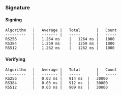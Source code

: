 ### Signature


#### Signing


	Algorithm	|	Average	|	Total		|	Count
	---------	|	-------	|	-----		|	-----
	RS256		|	1.264 ms	|	1264 ms	|	1000
	RS384		|	1.259 ms	|	1259 ms	|	1000
	RS512		|	1.262 ms	|	1262 ms	|	1000



#### Verifying


	Algorithm	|	Average	|	Total		|	Count
	---------	|	-------	|	-----		|	-----
	RS256		|	0.03 ms	|	914 ms	|	30000
	RS384		|	0.03 ms	|	912 ms	|	30000
	RS512		|	0.03 ms	|	909 ms	|	30000
